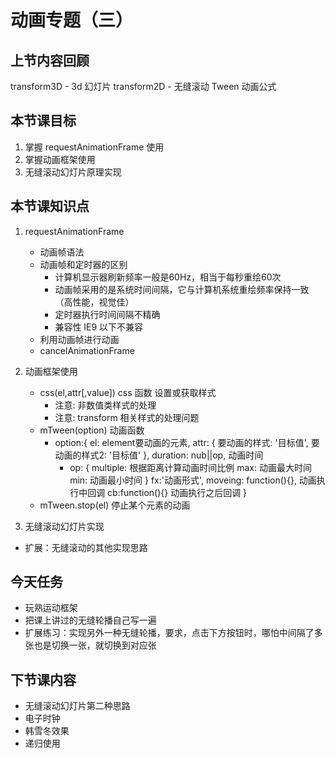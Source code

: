 # 动画专题（三）

## 上节内容回顾
transform3D - 3d 幻灯片
transform2D - 无缝滚动
Tween 动画公式 

## 本节课目标
1. 掌握 requestAnimationFrame 使用
2. 掌握动画框架使用 
3. 无缝滚动幻灯片原理实现

## 本节课知识点
1. requestAnimationFrame
    - 动画帧语法
    - 动画帧和定时器的区别
      - 计算机显示器刷新频率一般是60Hz，相当于每秒重绘60次
      - 动画帧采用的是系统时间间隔，它与计算机系统重绘频率保持一致（高性能，视觉佳）
      - 定时器执行时间间隔不精确
      - 兼容性 IE9 以下不兼容
    - 利用动画帧进行动画
    - cancelAnimationFrame

2. 动画框架使用
    - css(el,attr[,value]) css 函数 设置或获取样式
      - 注意: 非数值类样式的处理
      - 注意: transform 相关样式的处理问题
    - mTween(option) 动画函数
      - option:{
         el: element要动画的元素,
         attr: {
           要动画的样式: '目标值',
           要动画的样式2: '目标值'
         },
         duration: nub||op, 动画时间
          - op: {
            multiple: 根据距离计算动画时间比例
            max: 动画最大时间
            min: 动画最小时间
          }
         fx:'动画形式',
         moveing: function(){}, 动画执行中回调
         cb:function(){} 动画执行之后回调
      }
    - mTween.stop(el) 停止某个元素的动画
3. 无缝滚动幻灯片实现
  - 扩展：无缝滚动的其他实现思路

## 今天任务
- 玩熟运动框架
- 把课上讲过的无缝轮播自己写一遍
- 扩展练习：实现另外一种无缝轮播，要求，点击下方按钮时，哪怕中间隔了多张也是切换一张，就切换到对应张

## 下节课内容
- 无缝滚动幻灯片第二种思路
- 电子时钟
- 韩雪冬效果
- 递归使用

